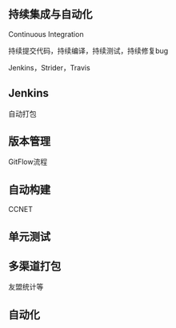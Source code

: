 ## 持续集成与自动化

Continuous  Integration

持续提交代码，持续编译，持续测试，持续修复bug

Jenkins，Strider，Travis

## Jenkins

自动打包

## 版本管理

GitFlow流程

## 自动构建

CCNET

## 单元测试

## 多渠道打包

友盟统计等

## 自动化

